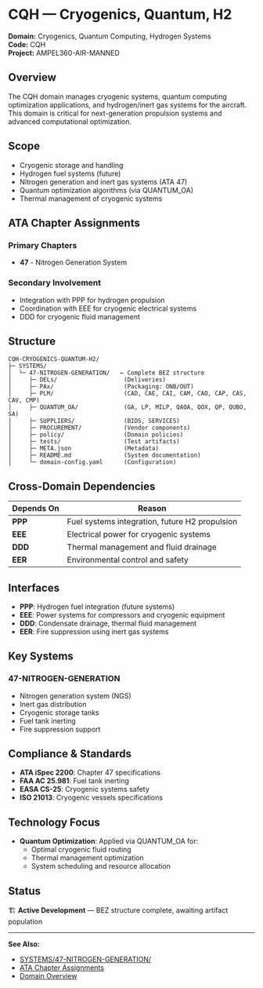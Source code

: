 # CQH — Cryogenics, Quantum, H2

**Domain:** Cryogenics, Quantum Computing, Hydrogen Systems  
**Code:** CQH  
**Project:** AMPEL360-AIR-MANNED

## Overview

The CQH domain manages cryogenic systems, quantum computing optimization applications, and hydrogen/inert gas systems for the aircraft. This domain is critical for next-generation propulsion systems and advanced computational optimization.

## Scope

- Cryogenic storage and handling
- Hydrogen fuel systems (future)
- Nitrogen generation and inert gas systems (ATA 47)
- Quantum optimization algorithms (via QUANTUM_OA)
- Thermal management of cryogenic systems

## ATA Chapter Assignments

### Primary Chapters
- **47** - Nitrogen Generation System

### Secondary Involvement
- Integration with PPP for hydrogen propulsion
- Coordination with EEE for cryogenic electrical systems
- DDD for cryogenic fluid management

## Structure

```
CQH-CRYOGENICS-QUANTUM-H2/
├─ SYSTEMS/
│  └─ 47-NITROGEN-GENERATION/   ← Complete BEZ structure
│     ├─ DELs/                   (Deliveries)
│     ├─ PAx/                    (Packaging: ONB/OUT)
│     ├─ PLM/                    (CAD, CAE, CAI, CAM, CAO, CAP, CAS, CAV, CMP)
│     ├─ QUANTUM_OA/             (GA, LP, MILP, QAOA, QOX, QP, QUBO, SA)
│     ├─ SUPPLIERS/              (BIDS, SERVICES)
│     ├─ PROCUREMENT/            (Vendor components)
│     ├─ policy/                 (Domain policies)
│     ├─ tests/                  (Test artifacts)
│     ├─ META.json               (Metadata)
│     ├─ README.md               (System documentation)
│     └─ domain-config.yaml      (Configuration)
```

## Cross-Domain Dependencies

| Depends On | Reason |
|------------|--------|
| **PPP** | Fuel systems integration, future H2 propulsion |
| **EEE** | Electrical power for cryogenic systems |
| **DDD** | Thermal management and fluid drainage |
| **EER** | Environmental control and safety |

## Interfaces

- **PPP**: Hydrogen fuel integration (future systems)
- **EEE**: Power systems for compressors and cryogenic equipment
- **DDD**: Condensate drainage, thermal fluid management
- **EER**: Fire suppression using inert gas systems

## Key Systems

### 47-NITROGEN-GENERATION
- Nitrogen generation system (NGS)
- Inert gas distribution
- Cryogenic storage tanks
- Fuel tank inerting
- Fire suppression support

## Compliance & Standards

- **ATA iSpec 2200**: Chapter 47 specifications
- **FAA AC 25.981**: Fuel tank inerting
- **EASA CS-25**: Cryogenic systems safety
- **ISO 21013**: Cryogenic vessels specifications

## Technology Focus

- **Quantum Optimization**: Applied via QUANTUM_OA for:
  - Optimal cryogenic fluid routing
  - Thermal management optimization
  - System scheduling and resource allocation

## Status

🏗️ **Active Development** — BEZ structure complete, awaiting artifact population

---

**See Also:**
- [SYSTEMS/47-NITROGEN-GENERATION/](./SYSTEMS/47-NITROGEN-GENERATION/)
- [ATA Chapter Assignments](../../../1-DIMENSIONS/CANONICAL-TAXONOMY/ata-chapters.csv)
- [Domain Overview](../README.md)
